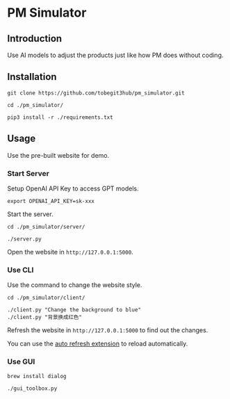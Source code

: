 # PM Simulator

## Introduction

Use AI models to adjust the products just like how PM does without coding.

## Installation

```
git clone https://github.com/tobegit3hub/pm_simulator.git

cd ./pm_simulator/

pip3 install -r ./requirements.txt
```

## Usage

Use the pre-built website for demo.

### Start Server

Setup OpenAI API Key to access GPT models.

```
export OPENAI_API_KEY=sk-xxx
```

Start the server.

```
cd ./pm_simulator/server/

./server.py
```

Open the website in `http://127.0.0.1:5000`.

### Use CLI

Use the command to change the website style.

```
cd ./pm_simulator/client/

./client.py "Change the background to blue"
./client.py "背景换成红色"
```

Refresh the website in `http://127.0.0.1:5000` to find out the changes.

You can use the [auto refresh extension](https://chrome.google.com/webstore/detail/easy-auto-refresh/aabcgdmkeabbnleenpncegpcngjpnjkc) to reload automatically.

### Use GUI

```
brew install dialog
```

```
./gui_toolbox.py
```
